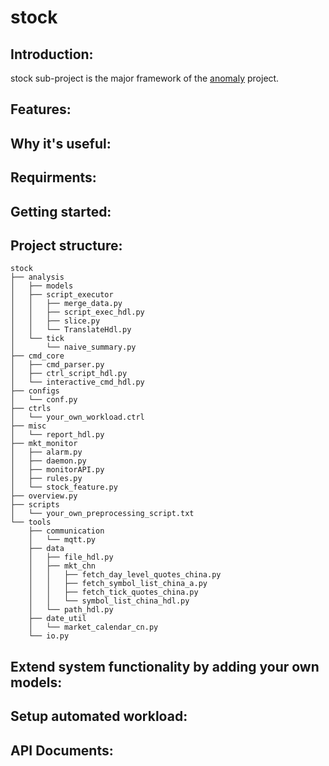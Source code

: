 # stock
## Introduction:

stock sub-project is the major framework of the [anomaly](https://github.com/zz090923610/anomaly) project.

## Features:

## Why it's useful:

## Requirments:

## Getting started:


## Project structure:
```
stock
├── analysis
│   ├── models
│   ├── script_executor
│   │   ├── merge_data.py
│   │   ├── script_exec_hdl.py
│   │   ├── slice.py
│   │   └── TranslateHdl.py
│   └── tick
│       └── naive_summary.py
├── cmd_core
│   ├── cmd_parser.py
│   ├── ctrl_script_hdl.py
│   └── interactive_cmd_hdl.py
├── configs
│   └── conf.py
├── ctrls
│   └── your_own_workload.ctrl
├── misc
│   └── report_hdl.py
├── mkt_monitor
│   ├── alarm.py
│   ├── daemon.py
│   ├── monitorAPI.py
│   ├── rules.py
│   └── stock_feature.py
├── overview.py
├── scripts
│   └── your_own_preprocessing_script.txt
└── tools
    ├── communication
    │   └── mqtt.py
    ├── data
    │   ├── file_hdl.py
    │   ├── mkt_chn
    │   │   ├── fetch_day_level_quotes_china.py
    │   │   ├── fetch_symbol_list_china_a.py
    │   │   ├── fetch_tick_quotes_china.py
    │   │   └── symbol_list_china_hdl.py
    │   └── path_hdl.py
    ├── date_util
    │   └── market_calendar_cn.py
    └── io.py
```
## Extend system functionality by adding your own models:

## Setup automated workload:

## API Documents:

